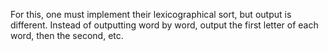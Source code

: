 For this, one must implement their lexicographical sort, but output is different. Instead of outputting word by word, output the first letter of each word, then the second, etc.
